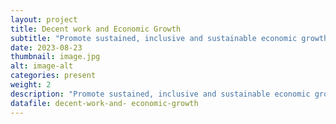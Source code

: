 ```yaml
---
layout: project
title: Decent work and Economic Growth
subtitle: "Promote sustained, inclusive and sustainable economic growth, full and productive employment and decent work for all"
date: 2023-08-23
thumbnail: image.jpg
alt: image-alt
categories: present
weight: 2
description: "Promote sustained, inclusive and sustainable economic growth, full and productive employment and decent work for all"
datafile: decent-work-and- economic-growth
---
```


